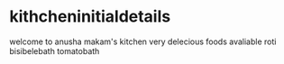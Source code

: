# kithcheninitialdetails
welcome to anusha makam's kitchen
very delecious foods avaliable
roti
bisibelebath
tomatobath

